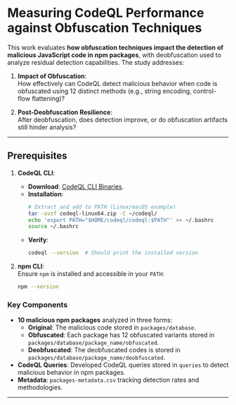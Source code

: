# Measuring CodeQL Performance against Obfuscation Techniques 
This work evaluates **how obfuscation techniques impact the detection of malicious JavaScript code in npm packages**, with deobfuscation used to analyze residual detection capabilities. The study addresses:  

1. **Impact of Obfuscation**:  
   How effectively can CodeQL detect malicious behavior when code is obfuscated using 12 distinct methods (e.g., string encoding, control-flow flattening)?  

2. **Post-Deobfuscation Resilience**:  
   After deobfuscation, does detection improve, or do obfuscation artifacts still hinder analysis?  

---
##  Prerequisites  

1. **CodeQL CLI**:  
   - **Download**: [CodeQL CLI Binaries](https://github.com/github/codeql-cli-binaries/releases).  
   - **Installation**:  
     ```bash
     # Extract and add to PATH (Linux/macOS example)
     tar -xvzf codeql-linux64.zip -C ~/codeql/
     echo 'export PATH="$HOME/codeql/codeql:$PATH"' >> ~/.bashrc
     source ~/.bashrc
     ```  
   - **Verify**:  
     ```bash
     codeql --version  # Should print the installed version
     ```  

2. **npm CLI**:  
   Ensure `npm` is installed and accessible in your `PATH`:  
   ```bash
   npm --version

   
###  Key Components  
- **10 malicious npm packages** analyzed in three forms:  
  - **Original**: The malicious code stored in `packages/database`. 
  - **Obfuscated**: Each package has 12 obfuscated variants stored in `packages/database/package_name/obfuscated`.
  - **Deobfuscated**: The deobfuscated codes is stored in `packages/database/package_name/deobfuscated`.
- **CodeQL Queries**: Developed CodeQL queries stored in `queries` to detect malicious behavior in npm packages. 
- **Metadata**: `packages-metadata.csv` tracking detection rates and methodologies.  

---
